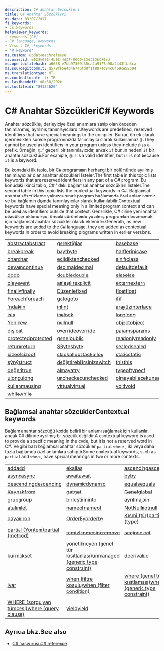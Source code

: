 ```yaml
---
description: C# Anahtar Sözcükleri
title: C# Anahtar Sözcükleri
ms.date: 03/07/2017
f1_keywords:
- cs.keywords
helpviewer_keywords:
- keywords [C#]
- C# language, keywords
- Visual C#, keywords
- '@ keyword'
ms.custom: updateeachrelease
ms.assetid: e929b0f2-4b92-4d37-8060-23d323b098ad
ms.openlocfilehash: a6658fe7bb97309d35ca2a9177a90a2443f1a3ca
ms.sourcegitcommit: d579fb5e4b46745fd0f1f8874c94c6469ce58604
ms.translationtype: MT
ms.contentlocale: tr-TR
ms.lasthandoff: 08/30/2020
ms.locfileid: "89134620"
---
```

# <a name="c-keywords"></a><span data-ttu-id="6c0ef-103">C# Anahtar Sözcükleri</span><span class="sxs-lookup"><span data-stu-id="6c0ef-103">C# Keywords</span></span>

<span data-ttu-id="6c0ef-104">Anahtar sözcükler, derleyiciye özel anlamlara sahip olan önceden tanımlanmış, ayrılmış tanımlayıcılardır.</span><span class="sxs-lookup"><span data-stu-id="6c0ef-104">Keywords are predefined, reserved identifiers that have special meanings to the compiler.</span></span> <span data-ttu-id="6c0ef-105">Bunlar, ön ek olarak içermedikleri sürece programınızda tanımlayıcı olarak kullanılamaz `@` .</span><span class="sxs-lookup"><span data-stu-id="6c0ef-105">They cannot be used as identifiers in your program unless they include `@` as a prefix.</span></span> <span data-ttu-id="6c0ef-106">Örneğin, `@if` geçerli bir tanımlayıcıdır, ancak `if` bunun nedeni `if` bir anahtar sözcüktür.</span><span class="sxs-lookup"><span data-stu-id="6c0ef-106">For example, `@if` is a valid identifier, but `if` is not because `if` is a keyword.</span></span>  
  
 <span data-ttu-id="6c0ef-107">Bu konudaki ilk tablo, bir C# programının herhangi bir bölümünde ayrılmış tanımlayıcılar olan anahtar sözcükleri listeler.</span><span class="sxs-lookup"><span data-stu-id="6c0ef-107">The first table in this topic lists keywords that are reserved identifiers in any part of a C# program.</span></span> <span data-ttu-id="6c0ef-108">Bu konudaki ikinci tablo, C# ' deki bağlamsal anahtar sözcükleri listeler.</span><span class="sxs-lookup"><span data-stu-id="6c0ef-108">The second table in this topic lists the contextual keywords in C#.</span></span> <span data-ttu-id="6c0ef-109">Bağlamsal anahtar sözcüklerde yalnızca sınırlı program bağlamında özel anlamı vardır ve bu bağlamın dışında tanımlayıcılar olarak kullanılabilir.</span><span class="sxs-lookup"><span data-stu-id="6c0ef-109">Contextual keywords have special meaning only in a limited program context and can be used as identifiers outside that context.</span></span> <span data-ttu-id="6c0ef-110">Genellikle, C# diline yeni anahtar sözcükler eklendikçe, önceki sürümlerde yazılmış programları bozmamak için bağlamsal anahtar sözcükler olarak eklenirler.</span><span class="sxs-lookup"><span data-stu-id="6c0ef-110">Generally, as new keywords are added to the C# language, they are added as contextual keywords in order to avoid breaking programs written in earlier versions.</span></span>  
  
|||||  
|---|---|---|---|  
|[<span data-ttu-id="6c0ef-111">abstract</span><span class="sxs-lookup"><span data-stu-id="6c0ef-111">abstract</span></span>](abstract.md)|[<span data-ttu-id="6c0ef-112">gerektiği</span><span class="sxs-lookup"><span data-stu-id="6c0ef-112">as</span></span>](../operators/type-testing-and-cast.md#as-operator)|[<span data-ttu-id="6c0ef-113">base</span><span class="sxs-lookup"><span data-stu-id="6c0ef-113">base</span></span>](base.md)|[<span data-ttu-id="6c0ef-114">bool</span><span class="sxs-lookup"><span data-stu-id="6c0ef-114">bool</span></span>](../builtin-types/bool.md)|  
|[<span data-ttu-id="6c0ef-115">break</span><span class="sxs-lookup"><span data-stu-id="6c0ef-115">break</span></span>](break.md)|[<span data-ttu-id="6c0ef-116">bayt</span><span class="sxs-lookup"><span data-stu-id="6c0ef-116">byte</span></span>](../builtin-types/integral-numeric-types.md)|[<span data-ttu-id="6c0ef-117">harflerini</span><span class="sxs-lookup"><span data-stu-id="6c0ef-117">case</span></span>](switch.md)|[<span data-ttu-id="6c0ef-118">yakalaya</span><span class="sxs-lookup"><span data-stu-id="6c0ef-118">catch</span></span>](try-catch.md)|  
|[<span data-ttu-id="6c0ef-119">char</span><span class="sxs-lookup"><span data-stu-id="6c0ef-119">char</span></span>](../builtin-types/char.md)|[<span data-ttu-id="6c0ef-120">edildikten</span><span class="sxs-lookup"><span data-stu-id="6c0ef-120">checked</span></span>](checked.md)|[<span data-ttu-id="6c0ef-121">sınıfı</span><span class="sxs-lookup"><span data-stu-id="6c0ef-121">class</span></span>](class.md)|[<span data-ttu-id="6c0ef-122">const</span><span class="sxs-lookup"><span data-stu-id="6c0ef-122">const</span></span>](const.md)|  
|[<span data-ttu-id="6c0ef-123">devam</span><span class="sxs-lookup"><span data-stu-id="6c0ef-123">continue</span></span>](continue.md)|[<span data-ttu-id="6c0ef-124">decimal</span><span class="sxs-lookup"><span data-stu-id="6c0ef-124">decimal</span></span>](../builtin-types/floating-point-numeric-types.md)|[<span data-ttu-id="6c0ef-125">default</span><span class="sxs-lookup"><span data-stu-id="6c0ef-125">default</span></span>](default.md)|[<span data-ttu-id="6c0ef-126">ğini</span><span class="sxs-lookup"><span data-stu-id="6c0ef-126">delegate</span></span>](../builtin-types/reference-types.md)|  
|[<span data-ttu-id="6c0ef-127">do</span><span class="sxs-lookup"><span data-stu-id="6c0ef-127">do</span></span>](do.md)|[<span data-ttu-id="6c0ef-128">double</span><span class="sxs-lookup"><span data-stu-id="6c0ef-128">double</span></span>](../builtin-types/floating-point-numeric-types.md)|[<span data-ttu-id="6c0ef-129">else</span><span class="sxs-lookup"><span data-stu-id="6c0ef-129">else</span></span>](if-else.md)|[<span data-ttu-id="6c0ef-130">yardımının</span><span class="sxs-lookup"><span data-stu-id="6c0ef-130">enum</span></span>](../builtin-types/enum.md)|  
|[<span data-ttu-id="6c0ef-131">olay</span><span class="sxs-lookup"><span data-stu-id="6c0ef-131">event</span></span>](event.md)|[<span data-ttu-id="6c0ef-132">anlaşılır</span><span class="sxs-lookup"><span data-stu-id="6c0ef-132">explicit</span></span>](../operators/user-defined-conversion-operators.md)|[<span data-ttu-id="6c0ef-133">extern</span><span class="sxs-lookup"><span data-stu-id="6c0ef-133">extern</span></span>](extern.md)|[<span data-ttu-id="6c0ef-134">yanlýþ</span><span class="sxs-lookup"><span data-stu-id="6c0ef-134">false</span></span>](../builtin-types/bool.md)|  
|[<span data-ttu-id="6c0ef-135">finally</span><span class="sxs-lookup"><span data-stu-id="6c0ef-135">finally</span></span>](try-finally.md)|[<span data-ttu-id="6c0ef-136">Düzenle</span><span class="sxs-lookup"><span data-stu-id="6c0ef-136">fixed</span></span>](fixed-statement.md)|[<span data-ttu-id="6c0ef-137">float</span><span class="sxs-lookup"><span data-stu-id="6c0ef-137">float</span></span>](../builtin-types/floating-point-numeric-types.md)|[<span data-ttu-id="6c0ef-138">:</span><span class="sxs-lookup"><span data-stu-id="6c0ef-138">for</span></span>](for.md)|  
|[<span data-ttu-id="6c0ef-139">Foreach</span><span class="sxs-lookup"><span data-stu-id="6c0ef-139">foreach</span></span>](foreach-in.md)|[<span data-ttu-id="6c0ef-140">goto</span><span class="sxs-lookup"><span data-stu-id="6c0ef-140">goto</span></span>](goto.md)|[<span data-ttu-id="6c0ef-141">if</span><span class="sxs-lookup"><span data-stu-id="6c0ef-141">if</span></span>](if-else.md)|[<span data-ttu-id="6c0ef-142">indirgen</span><span class="sxs-lookup"><span data-stu-id="6c0ef-142">implicit</span></span>](../operators/user-defined-conversion-operators.md)|  
|[<span data-ttu-id="6c0ef-143">'ndaki</span><span class="sxs-lookup"><span data-stu-id="6c0ef-143">in</span></span>](in.md)|[<span data-ttu-id="6c0ef-144">int</span><span class="sxs-lookup"><span data-stu-id="6c0ef-144">int</span></span>](../builtin-types/integral-numeric-types.md)|[<span data-ttu-id="6c0ef-145">arayüz</span><span class="sxs-lookup"><span data-stu-id="6c0ef-145">interface</span></span>](interface.md)|[<span data-ttu-id="6c0ef-146">internal</span><span class="sxs-lookup"><span data-stu-id="6c0ef-146">internal</span></span>](internal.md)|
|[<span data-ttu-id="6c0ef-147">is</span><span class="sxs-lookup"><span data-stu-id="6c0ef-147">is</span></span>](is.md)|[<span data-ttu-id="6c0ef-148">ine</span><span class="sxs-lookup"><span data-stu-id="6c0ef-148">lock</span></span>](lock-statement.md)|[<span data-ttu-id="6c0ef-149">long</span><span class="sxs-lookup"><span data-stu-id="6c0ef-149">long</span></span>](../builtin-types/integral-numeric-types.md)|[<span data-ttu-id="6c0ef-150">uzayına</span><span class="sxs-lookup"><span data-stu-id="6c0ef-150">namespace</span></span>](namespace.md)|
|[<span data-ttu-id="6c0ef-151">Yeni</span><span class="sxs-lookup"><span data-stu-id="6c0ef-151">new</span></span>](../operators/new-operator.md)|[<span data-ttu-id="6c0ef-152">null</span><span class="sxs-lookup"><span data-stu-id="6c0ef-152">null</span></span>](null.md)|[<span data-ttu-id="6c0ef-153">object</span><span class="sxs-lookup"><span data-stu-id="6c0ef-153">object</span></span>](../builtin-types/reference-types.md)|[<span data-ttu-id="6c0ef-154">işlecinde</span><span class="sxs-lookup"><span data-stu-id="6c0ef-154">operator</span></span>](../operators/operator-overloading.md)|
|[<span data-ttu-id="6c0ef-155">dışı</span><span class="sxs-lookup"><span data-stu-id="6c0ef-155">out</span></span>](out.md)|[<span data-ttu-id="6c0ef-156">override</span><span class="sxs-lookup"><span data-stu-id="6c0ef-156">override</span></span>](override.md)|[<span data-ttu-id="6c0ef-157">params</span><span class="sxs-lookup"><span data-stu-id="6c0ef-157">params</span></span>](params.md)|[<span data-ttu-id="6c0ef-158">private</span><span class="sxs-lookup"><span data-stu-id="6c0ef-158">private</span></span>](private.md)|
|[<span data-ttu-id="6c0ef-159">protected</span><span class="sxs-lookup"><span data-stu-id="6c0ef-159">protected</span></span>](protected.md)|[<span data-ttu-id="6c0ef-160">genel</span><span class="sxs-lookup"><span data-stu-id="6c0ef-160">public</span></span>](public.md)|[<span data-ttu-id="6c0ef-161">readonly</span><span class="sxs-lookup"><span data-stu-id="6c0ef-161">readonly</span></span>](readonly.md)|[<span data-ttu-id="6c0ef-162">ref</span><span class="sxs-lookup"><span data-stu-id="6c0ef-162">ref</span></span>](ref.md)|
|[<span data-ttu-id="6c0ef-163">return</span><span class="sxs-lookup"><span data-stu-id="6c0ef-163">return</span></span>](return.md)|[<span data-ttu-id="6c0ef-164">SByte</span><span class="sxs-lookup"><span data-stu-id="6c0ef-164">sbyte</span></span>](../builtin-types/integral-numeric-types.md)|[<span data-ttu-id="6c0ef-165">sealed</span><span class="sxs-lookup"><span data-stu-id="6c0ef-165">sealed</span></span>](sealed.md)|[<span data-ttu-id="6c0ef-166">short</span><span class="sxs-lookup"><span data-stu-id="6c0ef-166">short</span></span>](../builtin-types/integral-numeric-types.md)||
[<span data-ttu-id="6c0ef-167">sizeof</span><span class="sxs-lookup"><span data-stu-id="6c0ef-167">sizeof</span></span>](../operators/sizeof.md)|[<span data-ttu-id="6c0ef-168">stackalloc</span><span class="sxs-lookup"><span data-stu-id="6c0ef-168">stackalloc</span></span>](../operators/stackalloc.md)|[<span data-ttu-id="6c0ef-169">static</span><span class="sxs-lookup"><span data-stu-id="6c0ef-169">static</span></span>](static.md)|[<span data-ttu-id="6c0ef-170">string</span><span class="sxs-lookup"><span data-stu-id="6c0ef-170">string</span></span>](../builtin-types/reference-types.md)|
|[<span data-ttu-id="6c0ef-171">sýný</span><span class="sxs-lookup"><span data-stu-id="6c0ef-171">struct</span></span>](../builtin-types/struct.md)|[<span data-ttu-id="6c0ef-172">değiştirebilirsiniz</span><span class="sxs-lookup"><span data-stu-id="6c0ef-172">switch</span></span>](switch.md)|[<span data-ttu-id="6c0ef-173">this</span><span class="sxs-lookup"><span data-stu-id="6c0ef-173">this</span></span>](this.md)|[<span data-ttu-id="6c0ef-174">throw</span><span class="sxs-lookup"><span data-stu-id="6c0ef-174">throw</span></span>](throw.md)|
|[<span data-ttu-id="6c0ef-175">değeri</span><span class="sxs-lookup"><span data-stu-id="6c0ef-175">true</span></span>](../builtin-types/bool.md)|[<span data-ttu-id="6c0ef-176">almaya</span><span class="sxs-lookup"><span data-stu-id="6c0ef-176">try</span></span>](try-catch.md)|[<span data-ttu-id="6c0ef-177">typeof</span><span class="sxs-lookup"><span data-stu-id="6c0ef-177">typeof</span></span>](../operators/type-testing-and-cast.md#typeof-operator)|[<span data-ttu-id="6c0ef-178">uint</span><span class="sxs-lookup"><span data-stu-id="6c0ef-178">uint</span></span>](../builtin-types/integral-numeric-types.md)|
|[<span data-ttu-id="6c0ef-179">ulong</span><span class="sxs-lookup"><span data-stu-id="6c0ef-179">ulong</span></span>](../builtin-types/integral-numeric-types.md)|[<span data-ttu-id="6c0ef-180">unchecked</span><span class="sxs-lookup"><span data-stu-id="6c0ef-180">unchecked</span></span>](unchecked.md)|[<span data-ttu-id="6c0ef-181">olmayabilecek</span><span class="sxs-lookup"><span data-stu-id="6c0ef-181">unsafe</span></span>](unsafe.md)|[<span data-ttu-id="6c0ef-182">ushort</span><span class="sxs-lookup"><span data-stu-id="6c0ef-182">ushort</span></span>](../builtin-types/integral-numeric-types.md)|
|[<span data-ttu-id="6c0ef-183">kullanma</span><span class="sxs-lookup"><span data-stu-id="6c0ef-183">using</span></span>](using.md)|[<span data-ttu-id="6c0ef-184">virtual</span><span class="sxs-lookup"><span data-stu-id="6c0ef-184">virtual</span></span>](virtual.md)|[<span data-ttu-id="6c0ef-185">void</span><span class="sxs-lookup"><span data-stu-id="6c0ef-185">void</span></span>](../builtin-types/void.md)|[<span data-ttu-id="6c0ef-186">volatile</span><span class="sxs-lookup"><span data-stu-id="6c0ef-186">volatile</span></span>](volatile.md)|
|[<span data-ttu-id="6c0ef-187">while</span><span class="sxs-lookup"><span data-stu-id="6c0ef-187">while</span></span>](while.md)|

## <a name="contextual-keywords"></a><span data-ttu-id="6c0ef-188">Bağlamsal anahtar sözcükler</span><span class="sxs-lookup"><span data-stu-id="6c0ef-188">Contextual keywords</span></span>

 <span data-ttu-id="6c0ef-189">Bağlam anahtar sözcüğü kodda belirli bir anlamı sağlamak için kullanılır, ancak C# dilinde ayrılmış bir sözcük değildir.</span><span class="sxs-lookup"><span data-stu-id="6c0ef-189">A contextual keyword is used to provide a specific meaning in the code, but it is not a reserved word in C#.</span></span> <span data-ttu-id="6c0ef-190">Ve gibi bazı bağlamsal anahtar sözcükler `partial` `where` , iki veya daha fazla bağlamda özel anlamlara sahiptir.</span><span class="sxs-lookup"><span data-stu-id="6c0ef-190">Some contextual keywords, such as `partial` and `where`, have special meanings in two or more contexts.</span></span>  
  
||||  
|---|---|---|  
|[<span data-ttu-id="6c0ef-191">add</span><span class="sxs-lookup"><span data-stu-id="6c0ef-191">add</span></span>](add.md)|[<span data-ttu-id="6c0ef-192">ek</span><span class="sxs-lookup"><span data-stu-id="6c0ef-192">alias</span></span>](extern-alias.md)|[<span data-ttu-id="6c0ef-193">ascending</span><span class="sxs-lookup"><span data-stu-id="6c0ef-193">ascending</span></span>](ascending.md)|
|[<span data-ttu-id="6c0ef-194">async</span><span class="sxs-lookup"><span data-stu-id="6c0ef-194">async</span></span>](async.md)|[<span data-ttu-id="6c0ef-195">await</span><span class="sxs-lookup"><span data-stu-id="6c0ef-195">await</span></span>](../operators/await.md)|[<span data-ttu-id="6c0ef-196">by</span><span class="sxs-lookup"><span data-stu-id="6c0ef-196">by</span></span>](by.md)|
|[<span data-ttu-id="6c0ef-197">descending</span><span class="sxs-lookup"><span data-stu-id="6c0ef-197">descending</span></span>](descending.md)|[<span data-ttu-id="6c0ef-198">dynamic</span><span class="sxs-lookup"><span data-stu-id="6c0ef-198">dynamic</span></span>](../builtin-types/reference-types.md)|[<span data-ttu-id="6c0ef-199">equals</span><span class="sxs-lookup"><span data-stu-id="6c0ef-199">equals</span></span>](equals.md)|
|[<span data-ttu-id="6c0ef-200">Kaynak</span><span class="sxs-lookup"><span data-stu-id="6c0ef-200">from</span></span>](from-clause.md)|[<span data-ttu-id="6c0ef-201">get</span><span class="sxs-lookup"><span data-stu-id="6c0ef-201">get</span></span>](get.md)|[<span data-ttu-id="6c0ef-202">Genel</span><span class="sxs-lookup"><span data-stu-id="6c0ef-202">global</span></span>](../operators/namespace-alias-qualifier.md)|
|[<span data-ttu-id="6c0ef-203">grup</span><span class="sxs-lookup"><span data-stu-id="6c0ef-203">group</span></span>](group-clause.md)|[<span data-ttu-id="6c0ef-204">birleştirin</span><span class="sxs-lookup"><span data-stu-id="6c0ef-204">into</span></span>](into.md)|[<span data-ttu-id="6c0ef-205">ayrılma</span><span class="sxs-lookup"><span data-stu-id="6c0ef-205">join</span></span>](join-clause.md)|
|[<span data-ttu-id="6c0ef-206">atalım</span><span class="sxs-lookup"><span data-stu-id="6c0ef-206">let</span></span>](let-clause.md)|[<span data-ttu-id="6c0ef-207">nameof</span><span class="sxs-lookup"><span data-stu-id="6c0ef-207">nameof</span></span>](../operators/nameof.md)|[<span data-ttu-id="6c0ef-208">NotNull</span><span class="sxs-lookup"><span data-stu-id="6c0ef-208">notnull</span></span>](../../programming-guide/generics/constraints-on-type-parameters.md#notnull-constraint)|
|[<span data-ttu-id="6c0ef-209">dayanır</span><span class="sxs-lookup"><span data-stu-id="6c0ef-209">on</span></span>](on.md)|[<span data-ttu-id="6c0ef-210">OrderBy</span><span class="sxs-lookup"><span data-stu-id="6c0ef-210">orderby</span></span>](orderby-clause.md)|[<span data-ttu-id="6c0ef-211">Kısmi (tür)</span><span class="sxs-lookup"><span data-stu-id="6c0ef-211">partial (type)</span></span>](partial-type.md)|
|[<span data-ttu-id="6c0ef-212">partial (Yöntem)</span><span class="sxs-lookup"><span data-stu-id="6c0ef-212">partial (method)</span></span>](partial-method.md)|[<span data-ttu-id="6c0ef-213">temizlenmesine</span><span class="sxs-lookup"><span data-stu-id="6c0ef-213">remove</span></span>](remove.md)|[<span data-ttu-id="6c0ef-214">seçin</span><span class="sxs-lookup"><span data-stu-id="6c0ef-214">select</span></span>](select-clause.md)|
|[<span data-ttu-id="6c0ef-215">kurmak</span><span class="sxs-lookup"><span data-stu-id="6c0ef-215">set</span></span>](set.md)|[<span data-ttu-id="6c0ef-216">yönetilmeyen (genel tür kısıtlaması)</span><span class="sxs-lookup"><span data-stu-id="6c0ef-216">unmanaged (generic type constraint)</span></span>](where-generic-type-constraint.md)|[<span data-ttu-id="6c0ef-217">deeri</span><span class="sxs-lookup"><span data-stu-id="6c0ef-217">value</span></span>](value.md)|
|[<span data-ttu-id="6c0ef-218">l</span><span class="sxs-lookup"><span data-stu-id="6c0ef-218">var</span></span>](var.md)|[<span data-ttu-id="6c0ef-219">when (filtre koşulu)</span><span class="sxs-lookup"><span data-stu-id="6c0ef-219">when (filter condition)</span></span>](when.md)|[<span data-ttu-id="6c0ef-220">where (genel tür kısıtlaması)</span><span class="sxs-lookup"><span data-stu-id="6c0ef-220">where (generic type constraint)</span></span>](where-generic-type-constraint.md)|
|[<span data-ttu-id="6c0ef-221">WHERE (sorgu yan tümcesi)</span><span class="sxs-lookup"><span data-stu-id="6c0ef-221">where (query clause)</span></span>](where-clause.md)|[<span data-ttu-id="6c0ef-222">yield</span><span class="sxs-lookup"><span data-stu-id="6c0ef-222">yield</span></span>](yield.md)| |
  
## <a name="see-also"></a><span data-ttu-id="6c0ef-223">Ayrıca bkz.</span><span class="sxs-lookup"><span data-stu-id="6c0ef-223">See also</span></span>

- [<span data-ttu-id="6c0ef-224">C# başvurusu</span><span class="sxs-lookup"><span data-stu-id="6c0ef-224">C# reference</span></span>](../index.md)
